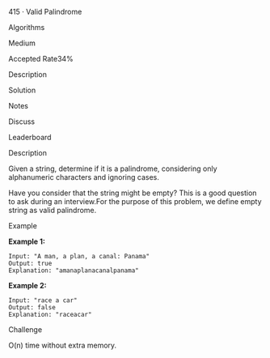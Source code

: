 415 · Valid Palindrome

Algorithms

Medium

Accepted Rate34%



Description

Solution

Notes

Discuss

Leaderboard

Description

Given a string, determine if it is a palindrome, considering only alphanumeric characters and ignoring cases.

Have you consider that the string might be empty? This is a good question to ask during an interview.For the purpose of this problem, we define empty string as valid palindrome.

Example

**Example 1:**

```
Input: "A man, a plan, a canal: Panama"
Output: true
Explanation: "amanaplanacanalpanama"
```

**Example 2:**

```
Input: "race a car"
Output: false
Explanation: "raceacar"
```

Challenge

O(n) time without extra memory.